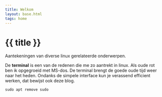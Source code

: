```yaml
---
title: Welkom
layout: base.html
tags: home
---
```


# {{ title }}

Aantekeningen van diverse linux gerelateerde onderwerpen.

De **terminal** is een van de redenen die me zo aantrekt in linux. Als oude rot ben ik opgegroeid met MS-dos. De terminal brengt de goede oude tijd weer naar het heden. Ondanks de simpele interface kun je verassend efficient werken, dat bewijst ook deze blog.

```
sudo apt remove sudo
```
